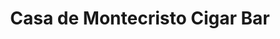 ---
title: "Casa de Montecristo Cigar Bar"
url: /houston/casa-de-montecristo-cigar-bar-west-loop-south/
shop: Tabak
---